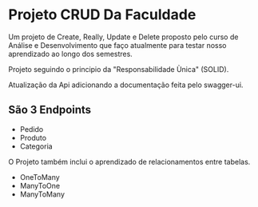 
# Projeto CRUD Da Faculdade

Um projeto de Create, Really, Update e Delete proposto pelo curso de Análise e Desenvolvimento que faço atualmente para testar nosso aprendizado ao longo dos semestres.

Projeto seguindo o principio da "Responsabilidade Ùnica" (SOLID).

Atualização da Api adicionando a documentação feita pelo swagger-ui.




## São 3 Endpoints

- Pedido
- Produto
- Categoria



O Projeto também inclui o aprendizado de relacionamentos entre tabelas.

* OneToMany
* ManyToOne
* ManyToMany
